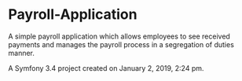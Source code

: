 # Payroll-Application
A simple payroll application which allows employees to see received payments and manages the payroll process in a segregation of duties manner.

A Symfony 3.4 project created on January 2, 2019, 2:24 pm.
